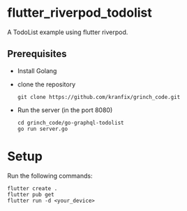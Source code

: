 # flutter_riverpod_todolist

A TodoList example using flutter riverpod.

## Prerequisites

- Install Golang
- clone the repository

  ```
  git clone https://github.com/kranfix/grinch_code.git
  ```

- Run the server (in the port 8080)

  ```
  cd grinch_code/go-graphql-todolist
  go run server.go
  ```

# Setup

Run the following commands:

```
flutter create .
flutter pub get
flutter run -d <your_device>
```

